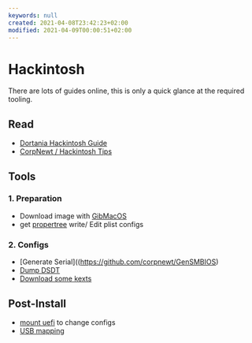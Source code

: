 ```yaml
---
keywords: null
created: 2021-04-08T23:42:23+02:00
modified: 2021-04-09T00:00:51+02:00
---
```


# Hackintosh

There are lots of guides online, this is only a quick glance at the required tooling.

## Read
- [Dortania Hackintosh Guide](https://dortania.github.io/OpenCore-Install-Guide/)
- [CorpNewt / Hackintosh Tips](https://github.com/corpnewt/Hackintosh-Tips-And-Tricks)

## Tools
### 1. Preparation
- Download image with [GibMacOS](https://github.com/corpnewt/gibMacOS)
- get [propertree](https://github.com/corpnewt/ProperTree) write/ Edit plist configs

### 2. Configs
- [Generate Serial]((https://github.com/corpnewt/GenSMBIOS)
- [Dump DSDT](https://github.com/corpnewt/SSDTTime)
- [Download some kexts](https://github.com/corpnewt/Lilu-and-Friends)


## Post-Install
- [mount uefi](https://github.com/corpnewt/MountEFI) to change configs
- [USB mapping](https://github.com/corpnewt/USBMap)